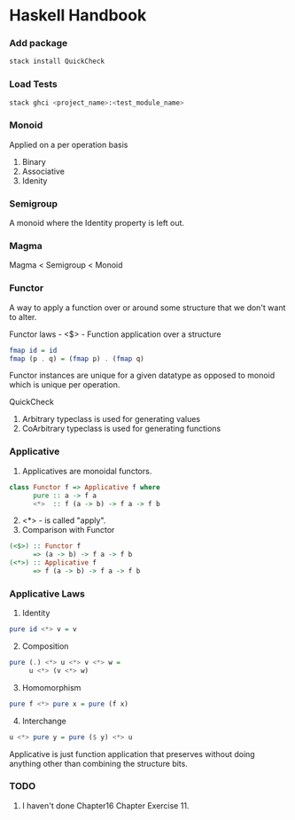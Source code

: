 # Haskell Handbook

### Add package
```bash
stack install QuickCheck
```

### Load Tests
```bash
stack ghci <project_name>:<test_module_name>
```

### Monoid
Applied on a per operation basis
1. Binary
2. Associative
3. Idenity

### Semigroup
A monoid where the Identity property is left out.

### Magma
Magma < Semigroup < Monoid

### Functor
A way to apply a function over or around some structure that we don't want to alter.

Functor laws - <$> - Function application over a structure
```hs
fmap id = id
fmap (p . q) = (fmap p) . (fmap q)
```

Functor instances are unique for a given datatype as opposed to monoid which is unique per operation.

QuickCheck
1. Arbitrary typeclass is used for generating values
2. CoArbitrary typeclass is used for generating functions

### Applicative
1. Applicatives are monoidal functors.

```haskell
class Functor f => Applicative f where
      pure :: a -> f a
      <*>  :: f (a -> b) -> f a -> f b
```
2. <*> - is called "apply".
3. Comparison with Functor
```haskell
(<$>) :: Functor f
      => (a -> b) -> f a -> f b
(<*>) :: Applicative f
      => f (a -> b) -> f a -> f b
```

### Applicative Laws
1. Identity
```haskell
pure id <*> v = v
```
2. Composition
```haskell
pure (.) <*> u <*> v <*> w =
     u <*> (v <*> w)
```
3. Homomorphism
```haskell
pure f <*> pure x = pure (f x)
```
4. Interchange
```haskell
u <*> pure y = pure ($ y) <*> u
```

Applicative is just function application that preserves without doing anything other than
combining the structure bits.

### TODO
1. I haven't done Chapter16 Chapter Exercise 11.